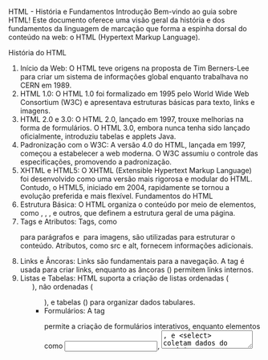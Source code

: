 HTML - História e Fundamentos
Introdução
Bem-vindo ao guia sobre HTML! Este documento oferece uma visão geral da história e dos fundamentos da linguagem de marcação que forma a espinha dorsal do conteúdo na web: o HTML (Hypertext Markup Language).

História do HTML
1. Início da Web:
O HTML teve origens na proposta de Tim Berners-Lee para criar um sistema de informações global enquanto trabalhava no CERN em 1989.
2. HTML 1.0:
O HTML 1.0 foi formalizado em 1995 pelo World Wide Web Consortium (W3C) e apresentava estruturas básicas para texto, links e imagens.
3. HTML 2.0 e 3.0:
O HTML 2.0, lançado em 1997, trouxe melhorias na forma de formulários. O HTML 3.0, embora nunca tenha sido lançado oficialmente, introduziu tabelas e applets Java.
4. Padronização com o W3C:
A versão 4.0 do HTML, lançada em 1997, começou a estabelecer a web moderna. O W3C assumiu o controle das especificações, promovendo a padronização.
5. XHTML e HTML5:
O XHTML (Extensible Hypertext Markup Language) foi desenvolvido como uma versão mais rigorosa e modular do HTML. Contudo, o HTML5, iniciado em 2004, rapidamente se tornou a evolução preferida e mais flexível.
Fundamentos do HTML
1. Estrutura Básica:
O HTML organiza o conteúdo por meio de elementos, como <html>, <head>, <body>, e outros, que definem a estrutura geral de uma página.
2. Tags e Atributos:
Tags, como <p> para parágrafos e <img> para imagens, são utilizadas para estruturar o conteúdo. Atributos, como src e alt, fornecem informações adicionais.
3. Links e Âncoras:
Links são fundamentais para a navegação. A tag <a> é usada para criar links, enquanto as âncoras (<a name="anchor">) permitem links internos.
4. Listas e Tabelas:
HTML suporta a criação de listas ordenadas (<ol>), não ordenadas (<ul>), e tabelas (<table>) para organizar dados tabulares.
5. Formulários:
A tag <form> permite a criação de formulários interativos, enquanto elementos como <input>, <textarea>, e <select> coletam dados do usuário.
HTML no Contexto Atual
1. HTML5:
Lançado em 2014, o HTML5 introduziu uma variedade de novos elementos e APIs, como <canvas>, <video>, e <audio>, ampliando as capacidades da web.
2. Responsividade e Acessibilidade:
HTML é essencial para criar páginas web responsivas, adaptáveis a diferentes dispositivos. Práticas como uso de media queries e elementos semânticos contribuem para a acessibilidade.
3. Integração com CSS e JavaScript:
A combinação de HTML com CSS (Cascading Style Sheets) e JavaScript permite criar experiências web interativas e visualmente atraentes.
Conclusão
O HTML é a espinha dorsal da web moderna, proporcionando a estrutura necessária para organizar e apresentar informações online. Entender os fundamentos do HTML é crucial para qualquer desenvolvedor web, e sua evolução constante continua a moldar a experiência digital para usuários em todo o mundo. Que este guia inspire você a explorar e aprofundar seus conhecimentos em HTML! Happy coding!

